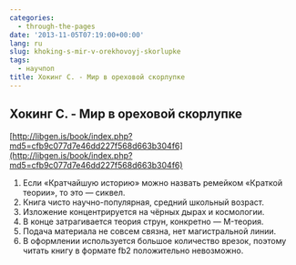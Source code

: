 ```yaml
---
categories:
  - through-the-pages
date: '2013-11-05T07:19:00+00:00'
lang: ru
slug: khoking-s-mir-v-orekhovoyj-skorlupke
tags:
  - научпоп
title: Хокинг С. - Мир в ореховой скорлупке
---
```





## Хокинг С. - Мир в ореховой скорлупке

[http://libgen.is/book/index.php?md5=cfb9c077d7e46dd227f568d663b304f6](http://libgen.is/book/index.php?md5=cfb9c077d7e46dd227f568d663b304f6)  

1.  Если «Кратчайшую историю» можно назвать ремейком «Краткой теории», то это — сиквел.
2.  Книга чисто научно-популярная, средний школьный возраст.
3.  Изложение концентрируется на чёрных дырах и космологии.
4.  В конце затрагивается теория струн, конкретно — M-теория.
5.  Подача материала не совсем связна, нет магистральной линии.
6.  В оформлении используется большое количество врезок, поэтому читать книгу в формате fb2 положительно невозможно.
